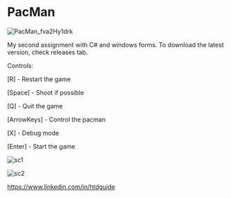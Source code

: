# PacMan

![PacMan_fva2Hy1drk](https://github.com/user-attachments/assets/641c7b36-dd2e-4866-bebf-12b23a5e5d40)

My second assignment with C# and windows forms. To download the latest version, check releases tab.

Controls:

[R]         - Restart the game

[Space]     - Shoot if possible

[Q]         - Quit the game

[ArrowKeys] - Control the pacman

[X]         - Debug mode

[Enter]     - Start the game

![sc1](https://github.com/user-attachments/assets/4d3c99b8-b484-4ac4-b2e1-17c8472d8c6a)

![sc2](https://github.com/user-attachments/assets/926cf29a-649e-409f-8fcc-0abb143dff62)



https://www.linkedin.com/in/htdguide
